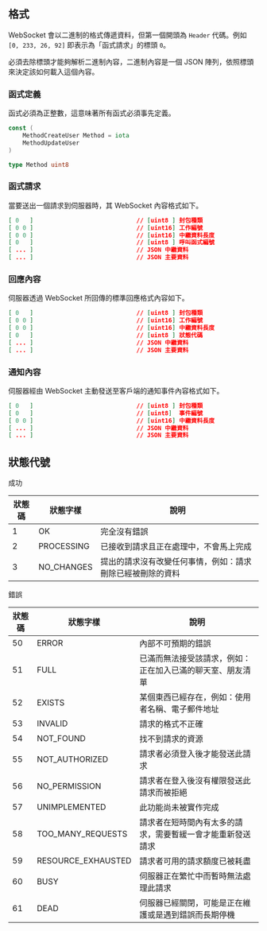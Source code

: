 ## 格式

WebSocket 會以二進制的格式傳遞資料，但第一個開頭為 `Header` 代碼。例如 `[0, 233, 26, 92]` 即表示為「函式請求」的標頭 `0`。

必須去除標頭才能夠解析二進制內容，二進制內容是一個 JSON 陣列，依照標頭來決定該如何載入這個內容。

### 函式定義

函式必須為正整數，這意味著所有函式必須事先定義。

```go
const (
    MethodCreateUser Method = iota
    MethodUpdateUser
)

type Method uint8
```

### 函式請求

當要送出一個請求到伺服器時，其 WebSocket 內容格式如下。

```json
[ 0   ]                             // [uint8 ] 封包種類
[ 0 0 ]                             // [uint16] 工作編號
[ 0 0 ]                             // [uint16] 中繼資料長度
[ 0   ]                             // [uint8 ] 呼叫函式編號
[ ... ]                             // JSON 中繼資料
[ ... ]                             // JSON 主要資料
```

### 回應內容

伺服器透過 WebSocket 所回傳的標準回應格式內容如下。

```json
[ 0   ]                             // [uint8 ] 封包種類
[ 0 0 ]                             // [uint16] 工作編號
[ 0 0 ]                             // [uint16] 中繼資料長度
[ 0   ]                             // [uint8 ] 狀態代碼
[ ... ]                             // JSON 中繼資料
[ ... ]                             // JSON 主要資料
```

### 通知內容

伺服器經由 WebSocket 主動發送至客戶端的通知事件內容格式如下。

```json
[ 0   ]                             // [uint8 ] 封包種類
[ 0   ]                             // [uint8]  事件編號
[ 0 0 ]                             // [uint16] 中繼資料長度
[ ... ]                             // JSON 中繼資料
[ ... ]                             // JSON 主要資料
```

## 狀態代號

成功

| 狀態碼 | 狀態字樣   | 說明                                                          |
| ------ | ---------- | ---------------------------------------------------------- |
| 1      | OK         | 完全沒有錯誤                                                 |
| 2      | PROCESSING | 已接收到請求且正在處理中，不會馬上完成                            |
| 3      | NO_CHANGES | 提出的請求沒有改變任何事情，例如：請求刪除已經被刪除的資料           |

錯誤

| 狀態碼 | 狀態字樣           | 說明                                                          |
| ------ | ------------------ | ---------------------------------------------------------- |
| 50     | ERROR              | 內部不可預期的錯誤                                            |
| 51     | FULL               | 已滿而無法接受該請求，例如：正在加入已滿的聊天室、朋友清單           |
| 52     | EXISTS             | 某個東西已經存在，例如：使用者名稱、電子郵件地址                   |
| 53     | INVALID            | 請求的格式不正確                                             |
| 54     | NOT_FOUND          | 找不到請求的資源                                             |
| 55     | NOT_AUTHORIZED     | 請求者必須登入後才能發送此請求                                 |
| 56     | NO_PERMISSION      | 請求者在登入後沒有權限發送此請求而被拒絕                         |
| 57     | UNIMPLEMENTED      | 此功能尚未被實作完成                                         |
| 58     | TOO_MANY_REQUESTS  | 請求者在短時間內有太多的請求，需要暫緩一會才能重新發送請求          |
| 59     | RESOURCE_EXHAUSTED | 請求者可用的請求額度已被耗盡                                   |
| 60     | BUSY               | 伺服器正在繁忙中而暫時無法處理此請求                            |
| 61     | DEAD               | 伺服器已經關閉，可能是正在維護或是遇到錯誤而長期停機              |